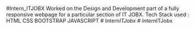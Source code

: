 #Intern_ITJOBX
Worked on the Design and Development part of a fully responsive webpage for a particular section of IT JOBX.
Tech Stack used : HTML CSS BOOTSTRAP JAVASCRIPT
#   I n t e r n _ I T J o b x 
 
 #   I n t e r n _ I T J o b x 
 
 
